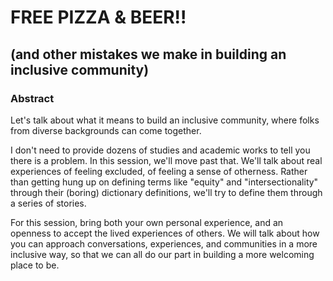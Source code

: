 # FREE PIZZA & BEER!!  
## (and other mistakes we make in building an inclusive community)

### Abstract
Let's talk about what it means to build an inclusive community, where folks from diverse backgrounds can come together. 

I don't need to provide dozens of studies and academic works to tell you there is a problem. In this session, we'll move past that. We'll talk about real experiences of feeling excluded, of feeling a sense of otherness. Rather than getting hung up on defining terms like "equity" and "intersectionality" through their (boring) dictionary definitions, we'll try to define them through a series of stories. 

For this session, bring both your own personal experience, and an openness to accept the lived experiences of others. We will talk about how you can approach conversations, experiences, and communities in a more inclusive way, so that we can all do our part in building a more welcoming place to be.
